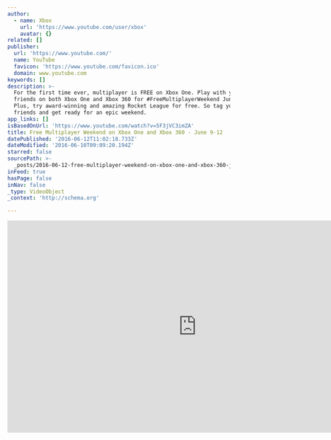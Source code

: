 ```yaml
---
author:
  - name: Xbox
    url: 'https://www.youtube.com/user/xbox'
    avatar: {}
related: []
publisher:
  url: 'https://www.youtube.com/'
  name: YouTube
  favicon: 'https://www.youtube.com/favicon.ico'
  domain: www.youtube.com
keywords: []
description: >-
  For the first time ever, multiplayer is FREE on Xbox One. Play with your
  friends on both Xbox One and Xbox 360 for #FreeMultiplayerWeekend June 9-12.
  Plus, try award-winning and amazing Rocket League for free. So tag your
  friends and get ready for an epic weekend.
app_links: []
isBasedOnUrl: 'https://www.youtube.com/watch?v=5F3jVC3imZA'
title: Free Multiplayer Weekend on Xbox One and Xbox 360 - June 9-12
datePublished: '2016-06-12T11:02:18.733Z'
dateModified: '2016-06-10T09:09:20.194Z'
starred: false
sourcePath: >-
  _posts/2016-06-12-free-multiplayer-weekend-on-xbox-one-and-xbox-360-june-9-1.md
inFeed: true
hasPage: false
inNav: false
_type: VideoObject
_context: 'http://schema.org'

---
```

<iframe src="https://cdn.embedly.com/widgets/media.html?src=https%3A%2F%2Fwww.youtube.com%2Fembed%2F5F3jVC3imZA%3Ffeature%3Doembed&amp;url=http%3A%2F%2Fwww.youtube.com%2Fwatch%3Fv%3D5F3jVC3imZA&amp;image=https%3A%2F%2Fi.ytimg.com%2Fvi%2F5F3jVC3imZA%2Fhqdefault.jpg&amp;key=b7d04c9b404c499eba89ee7072e1c4f7&amp;type=text%2Fhtml&amp;schema=youtube" width="854" height="480" scrolling="no" frameborder="0" allowfullscreen="" style=""></iframe>